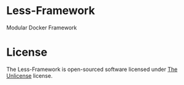 # Less-Framework
Modular Docker Framework

# License
The Less-Framework is open-sourced software licensed under [The Unlicense](https://unlicense.org) license.
